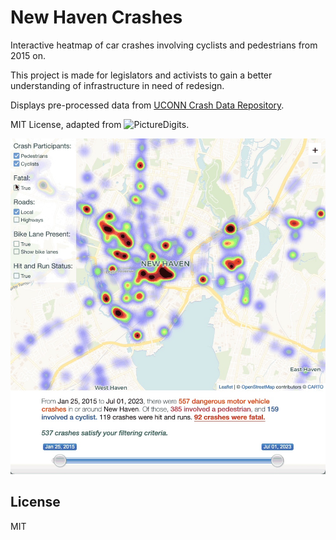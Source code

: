 # New Haven Crashes

Interactive heatmap of car crashes involving cyclists and pedestrians from 2015 on.

This project is made for legislators and activists to gain a better understanding of infrastructure in need of redesign.

Displays pre-processed data from [UCONN Crash Data Repository](https://www.ctcrash.uconn.edu/).

MIT License, adapted from ![PictureDigits.](https://github.com/Picturedigits/hartford-crashes)

![Screenshot](./img/crashmap.jpg)

## License
MIT
